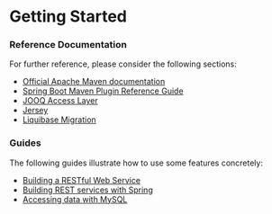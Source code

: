 # Getting Started

### Reference Documentation
For further reference, please consider the following sections:

* [Official Apache Maven documentation](https://maven.apache.org/guides/index.html)
* [Spring Boot Maven Plugin Reference Guide](https://docs.spring.io/spring-boot/docs/2.3.0.M2/maven-plugin/)
* [JOOQ Access Layer](https://docs.spring.io/spring-boot/docs/2.2.4.RELEASE/reference/htmlsingle/#boot-features-jooq)
* [Jersey](https://docs.spring.io/spring-boot/docs/2.2.4.RELEASE/reference/htmlsingle/#boot-features-jersey)
* [Liquibase Migration](https://docs.spring.io/spring-boot/docs/2.2.4.RELEASE/reference/htmlsingle/#howto-execute-liquibase-database-migrations-on-startup)

### Guides
The following guides illustrate how to use some features concretely:

* [Building a RESTful Web Service](https://spring.io/guides/gs/rest-service/)
* [Building REST services with Spring](https://spring.io/guides/tutorials/bookmarks/)
* [Accessing data with MySQL](https://spring.io/guides/gs/accessing-data-mysql/)

